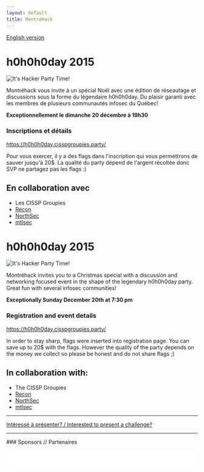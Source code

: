 ```yaml
---
layout: default
title: MontréHack
---
```


[English version](#english)

# h0h0h0day 2015

![It's Hacker Party Time!](http://i.imgur.com/9JlZKc7.png)

Montréhack vous invite à un spécial Noël avec une édition de réseautage et
discussions sous la forme du légendaire h0h0h0day. Du plaisir garanti avec les
membres de plusieurs communautés infosec du Québec!

**Exceptionnellement le dimanche 20 décembre à 19h30**

### Inscriptions et détails

https://h0h0h0day.cisspgroupies.party/

Pour vous exercer, il y a des flags dans l'inscription qui vous permettrons de
sauver jusqu'à 20$. La qualité du party dépend de l'argent récoltée donc SVP ne
partagez pas les flags :)

## En collaboration avec

* Les CISSP Groupies
* [Recon](http://recon.cx/)
* [NorthSec](http://nsec.io/)
* [mtlsec](http://blog.mtlsec.com)

<a id="english"></a>

# h0h0h0day 2015

![It's Hacker Party Time!](http://i.imgur.com/9JlZKc7.png)

Montréhack invites you to a Christmas special with a discussion and networking
focused event in the shape of the legendary h0h0h0day party. Great fun with
several infosec communities!

**Exceptionally Sunday December 20th at 7:30 pm**

### Registration and event details

https://h0h0h0day.cisspgroupies.party/

In order to stay sharp, flags were inserted into registration page. You can
save up to 20$ with the flags. However the quality of the party depends on the
money we collect so please be honest and do not share flags ;)

## In collaboration with:

* The CISSP Groupies
* [Recon](http://recon.cx/)
* [NorthSec](http://nsec.io/)
* [mtlsec](http://blog.mtlsec.com)

<hr/>

[Intéressé à présenter? / Interested to present a challenge?](https://github.com/montrehack/montrehack.github.com/wiki/Present-at-Montrehack)

<hr/>
### Sponsors // Partenaires

[![Brasserie Benelux](/images/benelux.png)](http://brasseriebenelux.com/)

